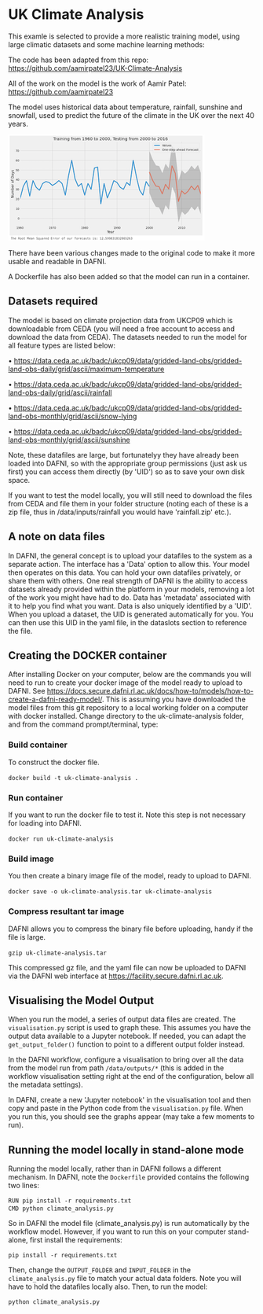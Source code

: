 # UK Climate Analysis

This examle is selected to provide a more realistic training model, using large climatic datasets and some machine learning methods:

The code has been adapted from this repo:
https://github.com/aamirpatel23/UK-Climate-Analysis

All of the work on the model is the work of Aamir Patel:
https://github.com/aamirpatel23

The model uses historical data about temperature, rainfall, sunshine and
snowfall, used to predict the future of the climate in the UK over the next 40 years.

![Example model output](images/uk-climate-analysis-example-output.png)

There have been various changes made to the original code to make it more usable and readable in DAFNI.

A Dockerfile has also been added so that the model can run in a container.

## Datasets required
The model is based on climate projection data from UKCP09 which is downloadable from CEDA (you will need a free account to access and download the data from CEDA). The datasets needed to run the model for all feature types are listed below:

• https://data.ceda.ac.uk/badc/ukcp09/data/gridded-land-obs/gridded-land-obs-daily/grid/ascii/maximum-temperature

• https://data.ceda.ac.uk/badc/ukcp09/data/gridded-land-obs/gridded-land-obs-daily/grid/ascii/rainfall

• https://data.ceda.ac.uk/badc/ukcp09/data/gridded-land-obs/gridded-land-obs-monthly/grid/ascii/snow-lying

• https://data.ceda.ac.uk/badc/ukcp09/data/gridded-land-obs/gridded-land-obs-monthly/grid/ascii/sunshine

Note, these datafiles are large, but fortunatelyy they have already been loaded into DAFNI, so with the appropriate group permissions (just ask us first) you can access them directly (by 'UID') so as to save your own disk space.

If you want to test the model locally, you will still need to download the files from CEDA and file them in your folder structure (noting each of these is a zip file, thus in /data/inputs/rainfall you would have 'rainfall.zip' etc.).

## A note on data files
In DAFNI, the general concept is to upload your datafiles to the system as a separate action. The interface has a 'Data' option to allow this. Your model then operates on this data. You can hold your own datafiles privately, or share them with others. One real strength of DAFNI is the ability to access datasets already provided within the platform in your models, removing a lot of the work you might have had to do. Data has 'metadata' associated with it to help you find what you want. Data is also uniquely identified by a 'UID'. When you upload a dataset, the UID is generated automatically for you. You can then use this UID in the yaml file, in the dataslots section to reference the file.

## Creating the DOCKER container
After installing Docker on your computer, below are the commands you will need to run to create your docker image of the model ready to upload to DAFNI.
See https://docs.secure.dafni.rl.ac.uk/docs/how-to/models/how-to-create-a-dafni-ready-model/. This is assuming you have downloaded the model files from this git repository to a local working folder on a computer with docker installed. Change directory to the uk-climate-analysis folder, and from the command prompt/terminal, type:

### Build container
To construct the docker file.

`docker build -t uk-climate-analysis .`

### Run container
If you want to run the docker file to test it. Note this step is not necessary for loading into DAFNI.

`docker run uk-climate-analysis`

### Build image
You then create a binary image file of the model, ready to upload to DAFNI.

`docker save -o uk-climate-analysis.tar uk-climate-analysis`

### Compress resultant tar image
DAFNI allows you to compress the binary file before uploading, handy if the file is large.

`gzip uk-climate-analysis.tar`

This compressed gz file, and the yaml file can now be uploaded to DAFNI via the DAFNI web interface at https://facility.secure.dafni.rl.ac.uk.

## Visualising the Model Output
When you run the model, a series of output data files are created. The `visualisation.py` script is used to graph these. This assumes you have the output data available to a Jupyter notebook. If needed, you can adapt the `get_output_folder()` function to point to a different output folder instead.

In the DAFNI workflow, configure a visualisation to bring over all the data from the model run from path `/data/outputs/*` (this is added in the workflow visualisation setting right at the end of the configuration, below all the metadata settings).

In DAFNI, create a new 'Jupyter notebook' in the visualisation tool and then copy and paste in the Python code from the `visualisation.py` file. When you run this, you should see the graphs appear (may take a few moments to run).

## Running the model locally in stand-alone mode
Running the model locally, rather than in DAFNI follows a different mechanism. In DAFNI, note the `Dockerfile` provided contains the following two lines:

```
RUN pip install -r requirements.txt
CMD python climate_analysis.py
```

So in DAFNI the model file (climate_analysis.py) is run automatically by the workflow model. However, if you want to run this on your computer stand-alone, first install the requirements:

```
pip install -r requirements.txt
```

Then, change the `OUTPUT_FOLDER` and `INPUT_FOLDER` in the `climate_analysis.py` file to match your actual data folders. Note you will have to hold the datafiles locally also. Then, to run the model:

```
python climate_analysis.py
```
